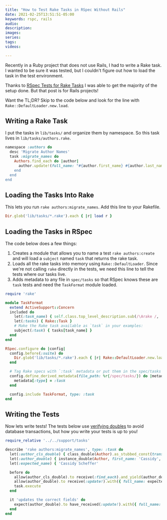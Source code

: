 ```yaml
---
title: "How to Test Rake Tasks in RSpec Without Rails"
date: 2021-02-25T13:51:51-05:00
keywords: rspc, rails
audio:
description:
images:
series:
tags:
videos:

---
```


Recently in a Ruby project that does not use Rails, I had to write a Rake task. I wanted to be sure it was tested, but I couldn't figure out how to load the task in the test environment.

Thanks to [RSpec Tests for Rake Tasks](https://medium.com/@jelaniwoods/rspec-tests-for-rake-tasks-da7985896014) I was able to get the majority of the setup done. But that post is for Rails projects!

Want the TL;DR? Skip to the code below and look for the line with `Rake::DefaultLoader.new.load`.

## Writing a Rake Task

I put the tasks in `lib/tasks/` and organize them by namespace. So this task lives in `lib/tasks/authors.rake`.

```rb
namespace :authors do
  desc 'Migrate Author Names'
  task :migrate_names do
    Authors.find_each do |author|
      author.update!(full_name: "#{author.first_name} #{author.last_name")
    end
  end
end
```

## Loading the Tasks Into Rake

This lets you run `rake authors:migrate_names`. Add this line to your Rakefile.

```rb
Dir.glob('lib/tasks/*.rake').each { |r| load r }
```

## Loading the Tasks in RSpec

The code below does a few things:
1. Creates a module that allows you to name a test `rake authors:create` and will load a `subject` named `task` that returns the rake task.
2. Loads all the rake tasks into memory using `Rake::DefaultLoader`. Since we're not calling `rake` directly in the tests, we need this line to tell the tests where our tasks live.
3. Adds metadata to any file in `spec/tasks` so that RSpec knows these are `task` tests and need the `TaskFormat` module loaded.

```ruby
require 'rake'

module TaskFormat
  extend ActiveSupport::Concern
  included do
    let(:task_name) { self.class.top_level_description.sub(/\Arake /, '') }
    let(:tasks) { Rake::Task }
    # Make the Rake task available as `task` in your examples:
    subject(:task) { tasks[task_name] }
  end
end

RSpec.configure do |config|
  config.before(:suite) do
    Dir.glob('lib/tasks/*.rake').each { |r| Rake::DefaultLoader.new.load r }
  end

  # Tag Rake specs with `:task` metadata or put them in the spec/tasks dir
  config.define_derived_metadata(file_path: %r{/spec/tasks/}) do |metadata|
    metadata[:type] = :task
  end

  config.include TaskFormat, type: :task
end
```

## Writing the Tests

Now lets write tests! The tests below use [verifying doubles](https://relishapp.com/rspec/rspec-mocks/v/3-10/docs/verifying-doubles) to avoid database transactions, but how you write your tests is up to you!

```rb
require_relative '../../support/tasks'

describe 'rake authors:migrate_names', type: :task do
  let(:author_cls_double) { class_double(Author).as_stubbed_const(transfer_nested_constants: true) }
  let(:author_double) { instance_double(Author, first_name: 'Cassidy', last_name: 'Scheffer') }
  let(:expected_name) { 'Cassidy Scheffer'

  before do
    allow(author_cls_double).to receive(:find_each).and_yield(author_double)
    allow(author_double).to receive(:update!).with({ full_name: expected_name })
    task.execute
  end

  it 'updates the correct fields' do
    expect(author_double).to have_received(:update!).with({ full_name: expected_name })
  end
end
```
